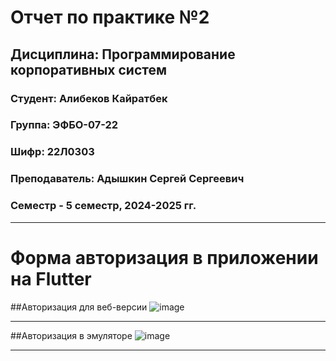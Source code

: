 # Отчет по практике №2
## Дисциплина: Программирование корпоративных систем
### Студент: Алибеков Кайратбек 
### Группа: ЭФБО-07-22
### Шифр: 22Л0303
### Преподаватель: Адышкин Сергей Сергеевич
### Семестр - 5 семестр, 2024-2025 гг.
_____


# Форма авторизация в приложении на Flutter
   
##Авторизация для веб-версии 
![image](https://github.com/user-attachments/assets/140d4086-e544-4927-bb63-fde670583ef2)

___

##Авторизация в эмуляторе 
![image](https://github.com/user-attachments/assets/4649990d-532b-45e6-a6f5-9e14c56fe6db)

___
